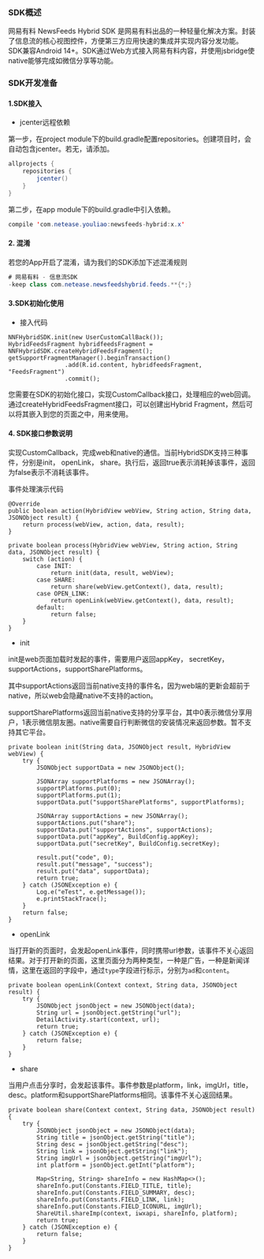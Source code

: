 ### SDK概述

网易有料 NewsFeeds Hybrid SDK 是网易有料出品的一种轻量化解决方案。封装了信息流的核心视图控件，方便第三方应用快速的集成并实现内容分发功能。SDK兼容Android 14+。SDK通过Web方式接入网易有料内容，并使用jsbridge使native能够完成如微信分享等功能。


### SDK开发准备

#### 1.SDK接入

- jcenter远程依赖

第一步，在project module下的build.gradle配置repositories。创建项目时，会自动包含jcenter。若无，请添加。

```java
allprojects {
    repositories {
        jcenter()
    }
}
```

第二步，在app module下的build.gradle中引入依赖。


```java
compile 'com.netease.youliao:newsfeeds-hybrid:x.x'
```


#### 2. 混淆

若您的App开启了混淆，请为我们的SDK添加下述混淆规则


```java
# 网易有料 - 信息流SDK
-keep class com.netease.newsfeedshybrid.feeds.**{*;}
```

#### 3.SDK初始化使用

- 接入代码

```
NNFHybridSDK.init(new UserCustomCallBack());
HybridFeedsFragment hybridfeedsFragment = NNFHybridSDK.createHybridFeedsFragment();
getSupportFragmentManager().beginTransaction()
                .add(R.id.content, hybridfeedsFragment, "FeedsFragment")
                .commit();
```

您需要在SDK的初始化接口，实现CustomCallback接口，处理相应的web回调。通过createHybridFeedsFragment接口，可以创建出Hybrid Fragment，然后可以将其嵌入到您的页面之中，用来使用。

#### 4. SDK接口参数说明

实现CustomCallback，完成web和native的通信。当前HybridSDK支持三种事件，分别是init， openLink， share。执行后，返回true表示消耗掉该事件，返回为false表示不消耗该事件。


事件处理演示代码

```
@Override
public boolean action(HybridView webView, String action, String data, JSONObject result) {
    return process(webView, action, data, result);
}

private boolean process(HybridView webView, String action, String data, JSONObject result) {
    switch (action) {
        case INIT:
            return init(data, result, webView);
        case SHARE:
            return share(webView.getContext(), data, result);
        case OPEN_LINK:
            return openLink(webView.getContext(), data, result);
        default:
            return false;
    }
}

```


- init

init是web页面加载时发起的事件，需要用户返回appKey， secretKey，supportActions，supportSharePlatforms。

其中supportActions返回当前native支持的事件名，因为web端的更新会超前于native，所以web会隐藏native不支持的action。

supportSharePlatforms返回当前native支持的分享平台，其中0表示微信分享用户，1表示微信朋友圈。native需要自行判断微信的安装情况来返回参数。暂不支持其它平台。

```
private boolean init(String data, JSONObject result, HybridView webView) {
    try {
        JSONObject supportData = new JSONObject();

        JSONArray supportPlatforms = new JSONArray();
        supportPlatforms.put(0);
        supportPlatforms.put(1);
        supportData.put("supportSharePlatforms", supportPlatforms);

        JSONArray supportActions = new JSONArray();
        supportActions.put("share");
        supportData.put("supportActions", supportActions);
        supportData.put("appKey", BuildConfig.appKey);
        supportData.put("secretKey", BuildConfig.secretKey);

        result.put("code", 0);
        result.put("message", "success");
        result.put("data", supportData);
        return true;
    } catch (JSONException e) {
        Log.e("eTest", e.getMessage());
        e.printStackTrace();
    }
    return false;
}
```

- openLink

当打开新的页面时，会发起openLink事件，同时携带url参数，该事件不关心返回结果。对于打开新的页面，这里页面分为两种类型，一种是广告，一种是新闻详情，这里在返回的字段中，通过`type`字段进行标示，分别为`ad`和`content`。

```
private boolean openLink(Context context, String data, JSONObject result) {
    try {
        JSONObject jsonObject = new JSONObject(data);
        String url = jsonObject.getString("url");
        DetailActivity.start(context, url);
        return true;
    } catch (JSONException e) {
        return false;
    }
}
```

- share

当用户点击分享时，会发起该事件。事件参数是platform，link，imgUrl，title，desc。platform和supportSharePlatforms相同。该事件不关心返回结果。


```
private boolean share(Context context, String data, JSONObject result) {
    try {
        JSONObject jsonObject = new JSONObject(data);
        String title = jsonObject.getString("title");
        String desc = jsonObject.getString("desc");
        String link = jsonObject.getString("link");
        String imgUrl = jsonObject.getString("imgUrl");
        int platform = jsonObject.getInt("platform");

        Map<String, String> shareInfo = new HashMap<>();
        shareInfo.put(Constants.FIELD_TITLE, title);
        shareInfo.put(Constants.FIELD_SUMMARY, desc);
        shareInfo.put(Constants.FIELD_LINK, link);
        shareInfo.put(Constants.FIELD_ICONURL, imgUrl);
        ShareUtil.shareImp(context, iwxapi, shareInfo, platform);
        return true;
    } catch (JSONException e) {
        return false;
    }
}


```


